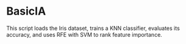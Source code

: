 # BasicIA
This script loads the Iris dataset, trains a KNN classifier, evaluates its accuracy, and uses RFE with SVM to rank feature importance.

